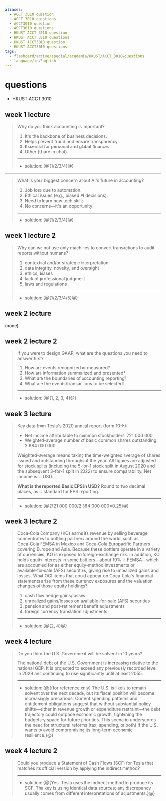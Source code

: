 ```yaml
---
aliases:
  - ACCT 3010 question
  - ACCT 3010 questions
  - ACCT3010 question
  - ACCT3010 questions
  - HKUST ACCT 3010 question
  - HKUST ACCT 3010 questions
  - HKUST ACCT3010 question
  - HKUST ACCT3010 questions
tags:
  - flashcard/active/special/academia/HKUST/ACCT_3010/questions
  - language/in/English
---
```


# questions

- HKUST ACCT 3010

## week 1 lecture

> Why do you think accounting is important?
>
> 1. It's the backbone of business decisions.
> 2. Helps prevent fraud and ensure transparency.
> 3. Essential for personal and global finance.
> 4. Other \(share in chat\).
>
> ---
>
> - solution: {@{1/2/3/4}@} <!--SR:!2025-12-08,65,310-->

---

> What is your biggest concern about AI's future in accounting?
>
> 1. Job loss due to automation.
> 2. Ethical issues \(e.g., biased AI decisions\).
> 3. Need to learn new tech skills.
> 4. No concerns—it's an opportunity!
>
> ---
>
> - solution: {@{1/2/3/4}@} <!--SR:!2025-11-28,57,310-->

## week 1 lecture 2

> Why can we not use only machines to convert transactions to audit reports without humans?
>
> 1. contextual and/or strategic interpretation
> 2. data integrity, novelty, and oversight
> 3. ethics; biases
> 4. lack of professional judgment
> 5. laws and regulations
>
> ---
>
> - solution: {@{1/2/3/4/5}@} <!--SR:!2025-12-16,54,303-->

## week 2 lecture

\(none\)

## week 2 lecture 2

> If you were to design GAAP, what are the questions you need to answer first?
>
> 1. How are events recognized or measured?
> 2. How are information summarized and presented?
> 3. What are the boundaries of accounting reporting?
> 4. What are the events/transactions to be selected?
>
> ---
>
> - solution: {@{1, 2, 3, 4}@} <!--SR:!2026-01-19,72,327-->

## week 3 lecture

> Key data from Tesla's 2020 annual report \(form 10-K\):
>
> - Net income attributable to common stockholders: 721&nbsp;000&nbsp;000
> - Weighted-average number of basic common shares outstanding: 2&nbsp;884&nbsp;000&nbsp;000
>
> Weighted-average means taking the time-weighted average of shares issued and outstanding throughout the year. All figures are adjusted for stock splits \(including the 5-for-1 stock split in August 2020 and the subsequent 3-for-1 split in 2022\) to ensure comparability. Net income is in USD.
>
> __What is the reported Basic EPS in USD?__ Round to two decimal places, as is standard for EPS reporting.
>
> ---
>
> - solution: {@{721&nbsp;000&nbsp;000/2&nbsp;884&nbsp;000&nbsp;000=0.25}@} <!--SR:!2026-01-17,70,327-->

## week 3 lecture 2

> Coca‑Cola Company \(KO\) earns its revenue by selling beverage concentrates to bottling partners around the world, such as Coca‑Cola FEMSA in Mexico and Coca‑Cola Europacific Partners covering Europe and Asia. Because these bottlers operate in a variety of currencies, KO is exposed to foreign‑exchange risk. In addition, KO holds equity interests in some bottlers—about 19% in FEMSA—which are accounted for as either equity‑method investments or available‑for‑sale \(AFS\) securities, giving rise to unrealized gains and losses. What OCI items that could appear on Coca‑Cola's financial statements arise from these currency exposures and the valuation changes of those equity holdings?
>
> 1. cash flow hedge gains/losses
> 2. unrealized gains/losses on available-for-sale \(AFS\) securities
> 3. pension and post-retirement benefit adjustments
> 4. foreign currency translation adjustments
>
> ---
>
> - solution: {@{2, 4}@} <!--SR:!2026-01-18,71,327-->

## week 4 lecture

> Do you think the U.S. Government will be solvent in 10 years?
>
> The national debt of the U.S. Government is increasing relative to the national GDP. It is projected to exceed any previously recorded level in 2029 and continuing to rise significantly until at least 2055.
>
> ---
>
> - solution: {@{\(for reference only\) The U.S. is likely to remain solvent over the next decade, but its fiscal position will become increasingly precarious. Current spending patterns and entitlement obligations suggest that without substantial policy shifts—either in revenue growth or expenditure restraint—the debt trajectory could outpace economic growth, tightening the budgetary space for future priorities. This scenario underscores the need for structural reforms \(tax, spending, or both\) if the U.S. wants to avoid compromising its long‑term economic resilience.}@} <!--SR:!2025-11-29,28,287-->

## week 4 lecture 2

> Could you produce a Statement of Cash Flows \(SCF\) for Tesla that matches its official version by applying the indirect method?
>
> ---
>
> - solution: {@{Yes. Tesla uses the indirect method to produce its SCF. The key is using identical data sources; any discrepancy usually comes from different interpretations of adjustments.}@} <!--SR:!2026-01-16,69,327-->
